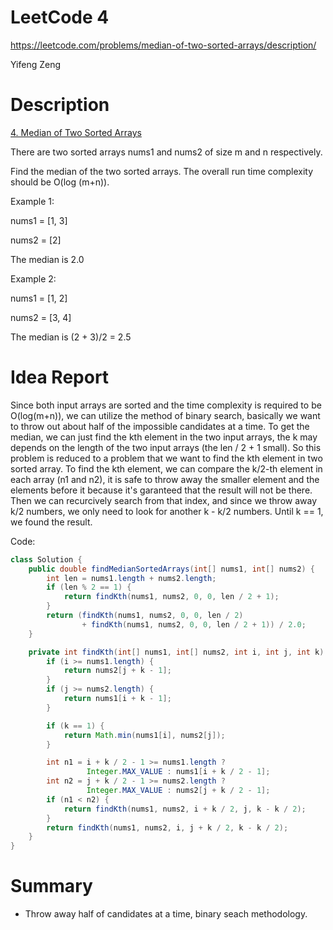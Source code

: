 # **LeetCode 4**
https://leetcode.com/problems/median-of-two-sorted-arrays/description/

Yifeng Zeng

# Description
[4. Median of Two Sorted Arrays](https://leetcode.com/problems/median-of-two-sorted-arrays/description/)

There are two sorted arrays nums1 and nums2 of size m and n respectively.

Find the median of the two sorted arrays. The overall run time complexity should be O(log (m+n)).

Example 1:

nums1 = [1, 3]

nums2 = [2]

The median is 2.0

Example 2:

nums1 = [1, 2]

nums2 = [3, 4]

The median is (2 + 3)/2 = 2.5

# Idea Report

Since both input arrays are sorted and the time complexity is required to be O(log(m+n)), we can utilize the method of binary search, basically we want to throw out about half of the impossible candidates at a time. To get the median, we can just find the kth element in the two input arrays, the k may depends on the length of the two input arrays (the len / 2 + 1 small). So this problem is reduced to a problem that we want to find the kth element in two sorted array. To find the kth element, we can compare the k/2-th element in each array (n1 and n2), it is safe to throw away the smaller element and the elements before it because it's garanteed that the result will not be there. Then we can recurcively search from that index, and since we throw away k/2 numbers, we only need to look for another k - k/2 numbers. Until k == 1, we found the result.

Code:
```java
class Solution {
    public double findMedianSortedArrays(int[] nums1, int[] nums2) {
        int len = nums1.length + nums2.length;
        if (len % 2 == 1) {
            return findKth(nums1, nums2, 0, 0, len / 2 + 1);
        }
        return (findKth(nums1, nums2, 0, 0, len / 2)
                + findKth(nums1, nums2, 0, 0, len / 2 + 1)) / 2.0;
    }

    private int findKth(int[] nums1, int[] nums2, int i, int j, int k) {
        if (i >= nums1.length) {
            return nums2[j + k - 1];
        }
        if (j >= nums2.length) {
            return nums1[i + k - 1];
        }

        if (k == 1) {
            return Math.min(nums1[i], nums2[j]);
        }

        int n1 = i + k / 2 - 1 >= nums1.length ?
                 Integer.MAX_VALUE : nums1[i + k / 2 - 1];
        int n2 = j + k / 2 - 1 >= nums2.length ?
                 Integer.MAX_VALUE : nums2[j + k / 2 - 1];
        if (n1 < n2) {
            return findKth(nums1, nums2, i + k / 2, j, k - k / 2);
        }
        return findKth(nums1, nums2, i, j + k / 2, k - k / 2);
    }
}
```

# Summary
- Throw away half of candidates at a time, binary seach methodology.
